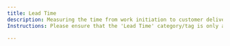 ```yaml
---
title: Lead Time
description: Measuring the time from work initiation to customer delivery.
Instructions: Please ensure that the 'Lead Time' category/tag is only applied to content specifically related to measuring the time from work initiation to customer delivery.

---
```



